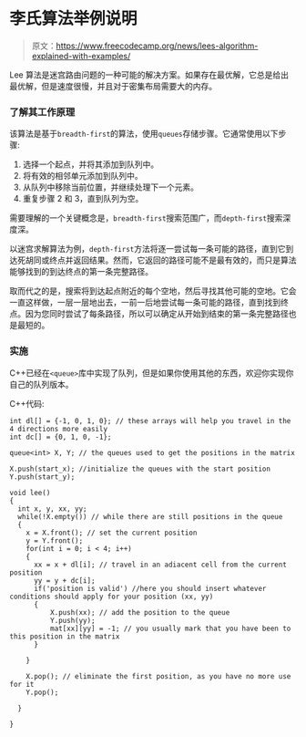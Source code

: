 # 李氏算法举例说明

> 原文：<https://www.freecodecamp.org/news/lees-algorithm-explained-with-examples/>

Lee 算法是迷宫路由问题的一种可能的解决方案。如果存在最优解，它总是给出最优解，但是速度很慢，并且对于密集布局需要大的内存。

### **了解其工作原理**

该算法是基于`breadth-first`的算法，使用`queues`存储步骤。它通常使用以下步骤:

1.  选择一个起点，并将其添加到队列中。
2.  将有效的相邻单元添加到队列中。
3.  从队列中移除当前位置，并继续处理下一个元素。
4.  重复步骤 2 和 3，直到队列为空。

需要理解的一个关键概念是，`breadth-first`搜索范围广，而`depth-first`搜索深度深。

以迷宫求解算法为例，`depth-first`方法将逐一尝试每一条可能的路径，直到它到达死胡同或终点并返回结果。然而，它返回的路径可能不是最有效的，而只是算法能够找到的到达终点的第一条完整路径。

取而代之的是，搜索将到达起点附近的每个空地，然后寻找其他可能的空地。它会一直这样做，一层一层地出去，一前一后地尝试每一条可能的路径，直到找到终点。因为您同时尝试了每条路径，所以可以确定从开始到结束的第一条完整路径也是最短的。

### **实施**

C++已经在`<queue>`库中实现了队列，但是如果你使用其他的东西，欢迎你实现你自己的队列版本。

C++代码:

```
int dl[] = {-1, 0, 1, 0}; // these arrays will help you travel in the 4 directions more easily
int dc[] = {0, 1, 0, -1};

queue<int> X, Y; // the queues used to get the positions in the matrix

X.push(start_x); //initialize the queues with the start position
Y.push(start_y);

void lee()
{
  int x, y, xx, yy;
  while(!X.empty()) // while there are still positions in the queue
  {
    x = X.front(); // set the current position
    y = Y.front();
    for(int i = 0; i < 4; i++)
    {
      xx = x + dl[i]; // travel in an adiacent cell from the current position
      yy = y + dc[i];
      if('position is valid') //here you should insert whatever conditions should apply for your position (xx, yy)
      {
          X.push(xx); // add the position to the queue
          Y.push(yy);
          mat[xx][yy] = -1; // you usually mark that you have been to this position in the matrix
      }

    }

    X.pop(); // eliminate the first position, as you have no more use for it
    Y.pop();

  }

}
```